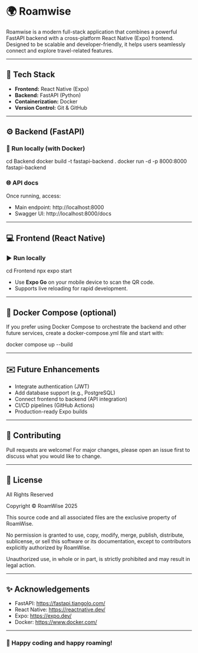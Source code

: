 # 🌍 Roamwise

Roamwise is a modern full-stack application that combines a powerful FastAPI backend with a cross-platform React Native (Expo) frontend. Designed to be scalable and developer-friendly, it helps users seamlessly connect and explore travel-related features.

---

## 🚀 Tech Stack

- **Frontend:** React Native (Expo)
- **Backend:** FastAPI (Python)
- **Containerization:** Docker
- **Version Control:** Git & GitHub

---

## ⚙️ Backend (FastAPI)

### 🚢 Run locally (with Docker)

cd Backend
docker build -t fastapi-backend .
docker run -d -p 8000:8000 fastapi-backend

### 🌐 API docs

Once running, access:

- Main endpoint: http://localhost:8000
- Swagger UI: http://localhost:8000/docs

---

## 💻 Frontend (React Native)

### ▶️ Run locally

cd Frontend
npx expo start

- Use **Expo Go** on your mobile device to scan the QR code.
- Supports live reloading for rapid development.

---

## 🐳 Docker Compose (optional)

If you prefer using Docker Compose to orchestrate the backend and other future services, create a docker-compose.yml file and start with:

docker compose up --build

---

## ✉️ Future Enhancements

- Integrate authentication (JWT)
- Add database support (e.g., PostgreSQL)
- Connect frontend to backend (API integration)
- CI/CD pipelines (GitHub Actions)
- Production-ready Expo builds

---

## 🤝 Contributing

Pull requests are welcome! For major changes, please open an issue first to discuss what you would like to change.

---

## 📄 License

All Rights Reserved

Copyright © RoamWise 2025

This source code and all associated files are the exclusive property of RoamWise.

No permission is granted to use, copy, modify, merge, publish, distribute, sublicense, or sell this software or its documentation, except to contributors explicitly authorized by RoamWise.

Unauthorized use, in whole or in part, is strictly prohibited and may result in legal action.


---

## ✨ Acknowledgements

- FastAPI: https://fastapi.tiangolo.com/
- React Native: https://reactnative.dev/
- Expo: https://expo.dev/
- Docker: https://www.docker.com/

---

### 🌟 Happy coding and happy roaming!
